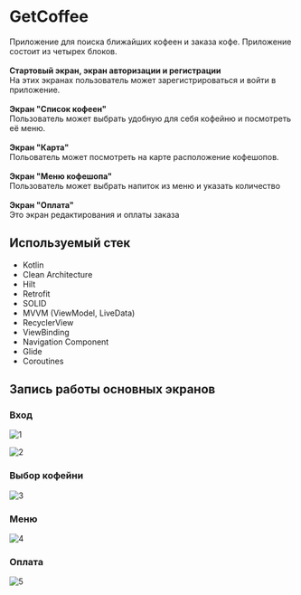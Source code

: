 # GetCoffee

Приложение для поиска ближайших кофеен и заказа кофе.
Приложение состоит из четырех блоков.<br>
<br>**Стартовый экран, экран авторизации и регистрации**
<br>На этих экранах пользователь может зарегистрироваться и войти в приложение.<br>
<br>**Экран "Список кофеен"**
<br> Пользователь может выбрать удобную для себя кофейню и посмотреть её меню.<br>
<br>**Экран "Карта"**
<br>Польователь может посмотреть на карте расположение кофешопов.<br>
<br>**Экран "Меню кофешопа"**
<br>Пользователь может выбрать напиток из меню и указать количество<br>
<br>**Экран "Оплата"**
<br>Это экран редактирования и оплаты заказа<br>


## Используемый стек

+ Kotlin
+ Clean Architecture
+ Hilt
+ Retrofit
+ SOLID
+ MVVM (ViewModel, LiveData)  
+ RecyclerView
+ ViewBinding  
+ Navigation Component  
+ Glide
+ Coroutines

## Запись работы основных экранов
### Вход
![1](https://github.com/alexxk2/GetCoffee/assets/96295239/088ae4a0-db91-43ea-a678-c8e942135462)

![2](https://github.com/alexxk2/GetCoffee/assets/96295239/7cbe3460-8674-419e-836f-5cde3b919143)

### Выбор кофейни
![3](https://github.com/alexxk2/GetCoffee/assets/96295239/ef2ed620-5cef-44c2-ba78-42a89f915bc3)

### Меню
![4](https://github.com/alexxk2/GetCoffee/assets/96295239/13fa06b4-ddd6-4f80-adfd-31f029ba6da7)

### Оплата
![5](https://github.com/alexxk2/GetCoffee/assets/96295239/52bc75f5-d4a8-4e09-b9d2-deda50aeb6a7)





